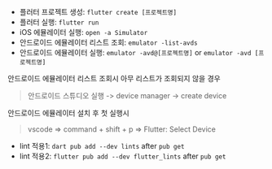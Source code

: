 - 플러터 프로젝트 생성: `flutter create [프로젝트명]`</br>
- 플러터 실행: `flutter run`</br>
- iOS 에뮬레이터 실행: `open -a Simulator`</br>
- 안드로이드 에뮬레이터 리스트 조회: `emulator -list-avds`</br>
- 안드로이드 에뮬레이터 실행: `emulator -avd@[프로젝트명]` or `emulator -avd [프로젝트명]`</br>

안드로이드 에뮬레이터 리스트 조회시 아무 리스트가 조회되지 않을 경우

> 안드로이드 스튜디오 실행 -> device manager -> create device

안드로이드 에뮬레이터 설치 후 첫 실행시

> vscode => command + shift + p => Flutter: Select Device

- lint 적용1: `dart pub add --dev lints` after `pub get`
- lint 적용2: `flutter pub add --dev flutter_lints` after `pub get`
